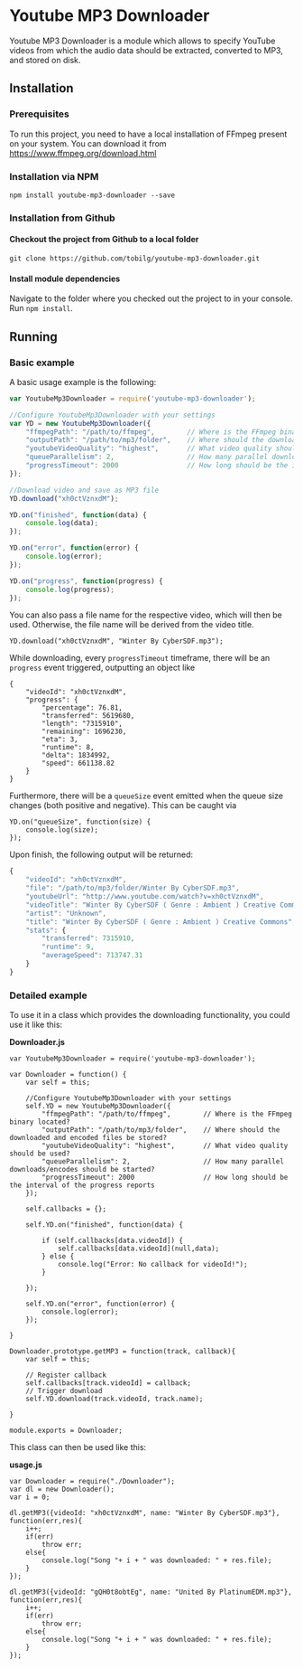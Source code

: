 # Youtube MP3 Downloader

Youtube MP3 Downloader is a module which allows to specify YouTube videos from which the audio data should be extracted, converted to MP3, and stored on disk.

## Installation

### Prerequisites

To run this project, you need to have a local installation of FFmpeg present on your system. You can download it from https://www.ffmpeg.org/download.html

### Installation via NPM

`npm install youtube-mp3-downloader --save`

### Installation from Github

#### Checkout the project from Github to a local folder

`git clone https://github.com/tobilg/youtube-mp3-downloader.git`

#### Install module dependencies

Navigate to the folder where you checked out the project to in your console. Run `npm install`.

## Running

### Basic example

A basic usage example is the following:

```javascript
var YoutubeMp3Downloader = require('youtube-mp3-downloader');

//Configure YoutubeMp3Downloader with your settings
var YD = new YoutubeMp3Downloader({
    "ffmpegPath": "/path/to/ffmpeg",        // Where is the FFmpeg binary located?
    "outputPath": "/path/to/mp3/folder",    // Where should the downloaded and encoded files be stored?
    "youtubeVideoQuality": "highest",       // What video quality should be used?
    "queueParallelism": 2,                  // How many parallel downloads/encodes should be started?
    "progressTimeout": 2000                 // How long should be the interval of the progress reports
});

//Download video and save as MP3 file
YD.download("xh0ctVznxdM");

YD.on("finished", function(data) {
    console.log(data);
});

YD.on("error", function(error) {
    console.log(error);
});

YD.on("progress", function(progress) {
    console.log(progress);
});
```

You can also pass a file name for the respective video, which will then be used. Otherwise, the file name will be derived from the video title.
```
YD.download("xh0ctVznxdM", "Winter By CyberSDF.mp3");

```

While downloading, every `progressTimeout` timeframe, there will be an `progress` event triggered, outputting an object like

```
{
    "videoId": "xh0ctVznxdM",
    "progress": {
        "percentage": 76.81,
        "transferred": 5619680,
        "length": "7315910",
        "remaining": 1696230,
        "eta": 3,
        "runtime": 8,
        "delta": 1834992,
        "speed": 661138.82
    }
}
```

Furthermore, there will be a `queueSize` event emitted when the queue size changes (both positive and negative). This can be caught via

```
YD.on("queueSize", function(size) {
    console.log(size);
});
```

Upon finish, the following output will be returned:

```javascript
{
    "videoId": "xh0ctVznxdM",
    "file": "/path/to/mp3/folder/Winter By CyberSDF.mp3",
    "youtubeUrl": "http://www.youtube.com/watch?v=xh0ctVznxdM",
    "videoTitle": "Winter By CyberSDF ( Genre : Ambient ) Creative Commons",
    "artist": "Unknown",
    "title": "Winter By CyberSDF ( Genre : Ambient ) Creative Commons",
    "stats": {
        "transferred": 7315910,
        "runtime": 9,
        "averageSpeed": 713747.31
    }
}
```

### Detailed example

To use it in a class which provides the downloading functionality, you could use it like this:

**Downloader.js**
```
var YoutubeMp3Downloader = require('youtube-mp3-downloader');

var Downloader = function() {
	var self = this;
    
    //Configure YoutubeMp3Downloader with your settings
    self.YD = new YoutubeMp3Downloader({
        "ffmpegPath": "/path/to/ffmpeg",        // Where is the FFmpeg binary located?
        "outputPath": "/path/to/mp3/folder",    // Where should the downloaded and encoded files be stored?
        "youtubeVideoQuality": "highest",       // What video quality should be used?
        "queueParallelism": 2,                  // How many parallel downloads/encodes should be started?
        "progressTimeout": 2000                 // How long should be the interval of the progress reports
    });

	self.callbacks = {};

	self.YD.on("finished", function(data) {
		
		if (self.callbacks[data.videoId]) {
			self.callbacks[data.videoId](null,data);
		} else {
			console.log("Error: No callback for videoId!");
		}
	
    });

	self.YD.on("error", function(error) {
        console.log(error);
    });
	
}

Downloader.prototype.getMP3 = function(track, callback){
	var self = this;
	
	// Register callback
	self.callbacks[track.videoId] = callback;
	// Trigger download
    self.YD.download(track.videoId, track.name);
	
}

module.exports = Downloader;
```

This class can then be used like this:

**usage.js**
```
var Downloader = require("./Downloader");
var dl = new Downloader();
var i = 0;

dl.getMP3({videoId: "xh0ctVznxdM", name: "Winter By CyberSDF.mp3"}, function(err,res){
	i++;
	if(err)
		throw err;
	else{
		console.log("Song "+ i + " was downloaded: " + res.file);
	}
});

dl.getMP3({videoId: "gQH0t8obtEg", name: "United By PlatinumEDM.mp3"}, function(err,res){
	i++;
	if(err)
		throw err;
	else{
		console.log("Song "+ i + " was downloaded: " + res.file);
	}
});
```